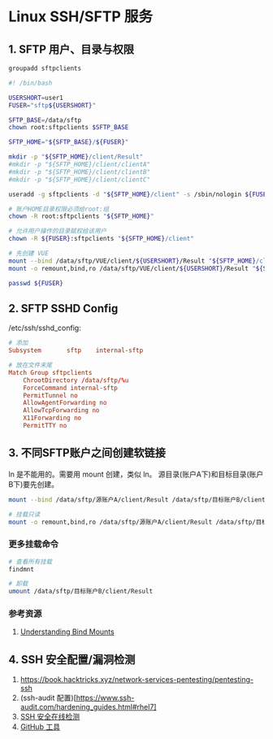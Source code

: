 # Linux SSH/SFTP 服务

## 1. SFTP 用户、目录与权限

```bash
groupadd sftpclients
```

```bash
#! /bin/bash

USERSHORT=user1
FUSER="sftp${USERSHORT}"

SFTP_BASE=/data/sftp
chown root:sftpclients $SFTP_BASE

SFTP_HOME="${SFTP_BASE}/${FUSER}"

mkdir -p "${SFTP_HOME}/client/Result"
#mkdir -p "${SFTP_HOME}/client/clientA"
#mkdir -p "${SFTP_HOME}/client/clientB"
#mkdir -p "${SFTP_HOME}/client/clientC"

useradd -g sftpclients -d "${SFTP_HOME}/client" -s /sbin/nologin ${FUSER}

# 账户HOME目录权限必须给root:组
chown -R root:sftpclients "${SFTP_HOME}"

# 允许用户操作的目录赋权给该用户
chown -R ${FUSER}:sftpclients "${SFTP_HOME}/client"

# 先创建 VUE
mount --bind /data/sftp/VUE/client/${USERSHORT}/Result "${SFTP_HOME}/client/Result"
mount -o remount,bind,ro /data/sftp/VUE/client/${USERSHORT}/Result "${SFTP_HOME}/client/Result"

passwd ${FUSER}
```

## 2. SFTP SSHD Config

/etc/ssh/sshd_config:

```cnf
# 添加
Subsystem       sftp    internal-sftp

# 放在文件末尾
Match Group sftpclients
    ChrootDirectory /data/sftp/%u
    ForceCommand internal-sftp
    PermitTunnel no
    AllowAgentForwarding no
    AllowTcpForwarding no
    X11Forwarding no
    PermitTTY no
```


## 3. 不同SFTP账户之间创建软链接

ln 是不能用的。需要用 mount 创建，类似 ln。
源目录(账户A下)和目标目录(账户B下)要先创建。

``` bash
mount --bind /data/sftp/源账户A/client/Result /data/sftp/目标账户B/client/Result

# 挂载只读
mount -o remount,bind,ro /data/sftp/源账户A/client/Result /data/sftp/目标账户B/client/Result
```

### 更多挂载命令

```bash
# 查看所有挂载
findmnt

# 卸载
umount /data/sftp/目标账户B/client/Result
```

### 参考资源

1. [Understanding Bind Mounts](https://www.baeldung.com/linux/bind-mounts)


## 4. SSH 安全配置/漏洞检测

1. https://book.hacktricks.xyz/network-services-pentesting/pentesting-ssh
2. (ssh-audit 配置)[https://www.ssh-audit.com/hardening_guides.html#rhel7]
3. [SSH 安全在线检测](https://www.ssh-audit.com)
4. [GitHub 工具](ttps://github.com/jtesta/ssh-audit)
